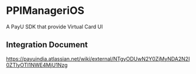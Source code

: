# PPIManageriOS

A PayU SDK that provide Virtual Card UI

## Integration Document
 https://payuindia.atlassian.net/wiki/external/NTgyODUwN2Y0ZjMyNDA2N2I0ZTIyOTI1NWE4MjU1Nzg 
